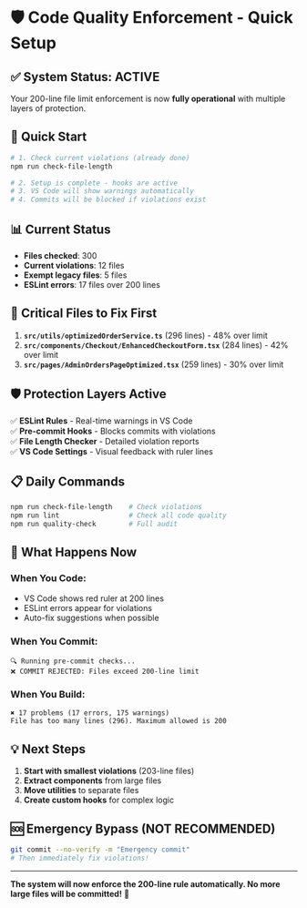 # 🛡️ Code Quality Enforcement - Quick Setup

## ✅ System Status: **ACTIVE**

Your 200-line file limit enforcement is now **fully operational** with multiple layers of protection.

## 🚀 Quick Start

```bash
# 1. Check current violations (already done)
npm run check-file-length

# 2. Setup is complete - hooks are active
# 3. VS Code will show warnings automatically
# 4. Commits will be blocked if violations exist
```

## 📊 Current Status

- **Files checked**: 300
- **Current violations**: 12 files
- **Exempt legacy files**: 5 files
- **ESLint errors**: 17 files over 200 lines

## 🔴 Critical Files to Fix First

1. **`src/utils/optimizedOrderService.ts`** (296 lines) - 48% over limit
2. **`src/components/Checkout/EnhancedCheckoutForm.tsx`** (284 lines) - 42% over limit
3. **`src/pages/AdminOrdersPageOptimized.tsx`** (259 lines) - 30% over limit

## 🛡️ Protection Layers Active

✅ **ESLint Rules** - Real-time warnings in VS Code  
✅ **Pre-commit Hooks** - Blocks commits with violations  
✅ **File Length Checker** - Detailed violation reports  
✅ **VS Code Settings** - Visual feedback with ruler lines  

## 📋 Daily Commands

```bash
npm run check-file-length    # Check violations
npm run lint                 # Check all code quality
npm run quality-check        # Full audit
```

## 🚨 What Happens Now

### When You Code:
- VS Code shows red ruler at 200 lines
- ESLint errors appear for violations
- Auto-fix suggestions when possible

### When You Commit:
```
🔍 Running pre-commit checks...
❌ COMMIT REJECTED: Files exceed 200-line limit
```

### When You Build:
```
✖ 17 problems (17 errors, 175 warnings)
File has too many lines (296). Maximum allowed is 200
```

## 💡 Next Steps

1. **Start with smallest violations** (203-line files)
2. **Extract components** from large files
3. **Move utilities** to separate files
4. **Create custom hooks** for complex logic

## 🆘 Emergency Bypass (NOT RECOMMENDED)

```bash
git commit --no-verify -m "Emergency commit"
# Then immediately fix violations!
```

---

**The system will now enforce the 200-line rule automatically. No more large files will be committed!** 🎉 